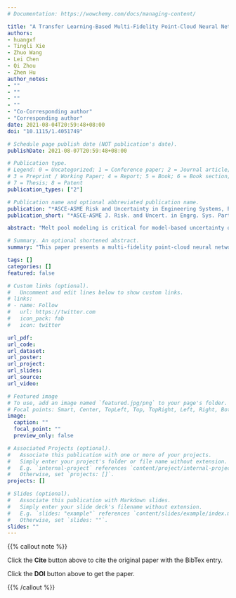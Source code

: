 ```yaml
---
# Documentation: https://wowchemy.com/docs/managing-content/

title: "A Transfer Learning-Based Multi-Fidelity Point-Cloud Neural Network Approach for Melt Pool Modeling in Additive Manufacturing"
authors:
- huangxf
- Tingli Xie
- Zhuo Wang
- Lei Chen
- Qi Zhou
- Zhen Hu
author_notes:
- ""
- ""
- ""
- ""
- "Co-Corresponding author"
- "Corresponding author"
date: 2021-08-04T20:59:48+08:00
doi: "10.1115/1.4051749"

# Schedule page publish date (NOT publication's date).
publishDate: 2021-08-07T20:59:48+08:00

# Publication type.
# Legend: 0 = Uncategorized; 1 = Conference paper; 2 = Journal article;
# 3 = Preprint / Working Paper; 4 = Report; 5 = Book; 6 = Book section;
# 7 = Thesis; 8 = Patent
publication_types: ["2"]

# Publication name and optional abbreviated publication name.
publication: "*ASCE-ASME Risk and Uncertainty in Engineering Systems, Part B: Mechanical Engineering, 8(1)*, 011104"
publication_short: "*ASCE-ASME J. Risk. and Uncert. in Engrg. Sys. Part B Mech. Engrg., 8(1)*, 011104"

abstract: "Melt pool modeling is critical for model-based uncertainty quantification (UQ) and quality control in metallic Additive Manufacturing (AM). Finite element (FE) simulation for thermal modeling in metal AM, however, is tedious and time-consuming. This paper presents a multi-fidelity point-cloud neural network method (MF-PointNN) for surrogate modeling of melt pool based on FE simulation data. It merges the feature representations of low-fidelity (LF) analytical model and high-fidelity (HF) FE simulation data through the theory of transfer learning (TL). A basic PointNN is firstly trained using LF data to construct correlation between the inputs and thermal field of analytical models. Then, the basic PointNN is updated and fine-tuned using the small size of HF data to build the MF-PointNN. The trained MF-PointNN allows for efficient mapping from input variables and spatial positions to thermal histories, and thereby efficiently predict the three-dimensional melt pool. Results of melt pool modeling of electron beam additive manufacturing (EBAM) of Ti-6Al-4V under uncertainty demonstrate the efficacy of the proposed approach."

# Summary. An optional shortened abstract.
summary: "This paper presents a multi-fidelity point-cloud neural network method (MF-PointNN) for surrogate modeling of melt pool based on FE simulation data."

tags: []
categories: []
featured: false

# Custom links (optional).
#   Uncomment and edit lines below to show custom links.
# links:
# - name: Follow
#   url: https://twitter.com
#   icon_pack: fab
#   icon: twitter

url_pdf:
url_code:
url_dataset:
url_poster:
url_project:
url_slides:
url_source:
url_video:

# Featured image
# To use, add an image named `featured.jpg/png` to your page's folder. 
# Focal points: Smart, Center, TopLeft, Top, TopRight, Left, Right, BottomLeft, Bottom, BottomRight.
image:
  caption: ""
  focal_point: ""
  preview_only: false

# Associated Projects (optional).
#   Associate this publication with one or more of your projects.
#   Simply enter your project's folder or file name without extension.
#   E.g. `internal-project` references `content/project/internal-project/index.md`.
#   Otherwise, set `projects: []`.
projects: []

# Slides (optional).
#   Associate this publication with Markdown slides.
#   Simply enter your slide deck's filename without extension.
#   E.g. `slides: "example"` references `content/slides/example/index.md`.
#   Otherwise, set `slides: ""`.
slides: ""
---
```


{{% callout note %}}

Click the **Cite** button above to cite the original paper with the BibTex entry.

Click the **DOI** button above to get the paper.

{{% /callout %}}